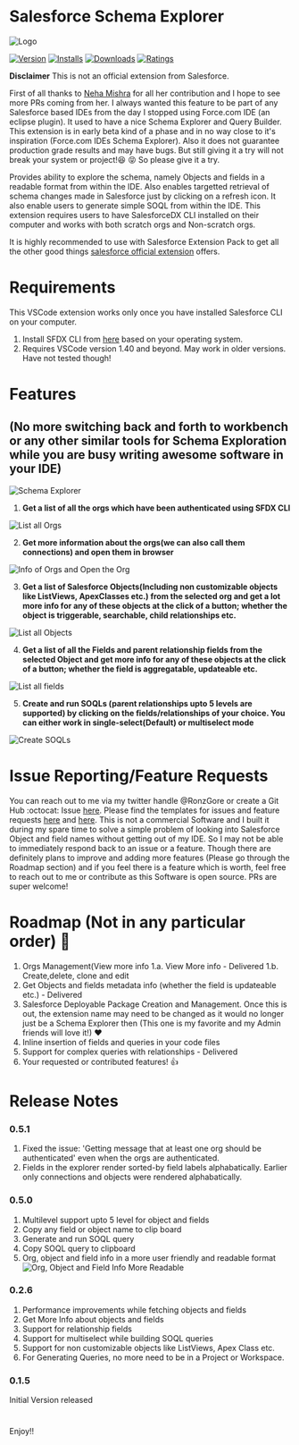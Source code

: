 # Salesforce Schema Explorer

![Logo](./media/logo-128.png)

[![Version](https://vsmarketplacebadge.apphb.com/version/RohanGore.schema-explorer.png)](https://marketplace.visualstudio.com/items?itemName=RohanGore.schema-explorer)
[![Installs](https://vsmarketplacebadge.apphb.com/installs/RohanGore.schema-explorer.png)](https://marketplace.visualstudio.com/items?itemName=RohanGore.schema-explorer)
[![Downloads](https://vsmarketplacebadge.apphb.com/downloads/RohanGore.schema-explorer.png)](https://marketplace.visualstudio.com/items?itemName=RohanGore.schema-explorer)
[![Ratings](https://vsmarketplacebadge.apphb.com/rating/RohanGore.schema-explorer.png)](https://vsmarketplacebadge.apphb.com/rating/RohanGore.schema-explorer.svg)

**Disclaimer** This is not an official extension from Salesforce.

First of all thanks to [Neha Mishra](https://github.com/NehaMishraGitHub) for all her contribution and I hope to see more PRs coming from her.
I always wanted this feature to be part of any Salesforce based IDEs from the day
I stopped using Force.com IDE (an eclipse plugin). It used to have a nice Schema Explorer and Query Builder.
This extension is in early beta kind of a phase and in no way close to it's inspiration (Force.com IDEs Schema Explorer). 
Also it does not guarantee production grade results and may have bugs. But still giving it a try will not break your system 
or project!:laughing: :stuck_out_tongue_closed_eyes: So please give it a try.

Provides ability to explore the schema, namely Objects and fields in a readable format from within the IDE. Also enables targetted retrieval of schema changes made in Salesforce just by clicking on a refresh icon. It also enable users to generate simple SOQL from within the IDE. This extension requires users to have SalesforceDX CLI installed on their computer and works with both scratch orgs and Non-scratch orgs. 


It is highly recommended to use with Salesforce Extension Pack to get all the other good things [salesforce official extension](https://marketplace.visualstudio.com/items?itemName=salesforce.salesforcedx-vscode) offers.

# Requirements

This VSCode extension works only once you have installed Salesforce CLI on your computer.

1. Install SFDX CLI from [here](https://developer.salesforce.com/tools/sfdxcli) based on your operating system.
2. Requires VSCode version 1.40 and beyond. May work in older versions. Have not tested though! 

# Features 
## (No more switching back and forth to workbench or any other similar tools for Schema Exploration while you are busy writing awesome software in your IDE) 

![Schema Explorer](./media/sf-schema-explorer.gif)

1. **Get a list of all the orgs which have been authenticated using SFDX CLI**

![List all Orgs](./media/connections.png)

2. **Get more information about the orgs(we can also call them connections) and open them in browser**

![Info of Orgs and Open the Org](./media/org-info-open.gif)

3. **Get a list of Salesforce Objects(Including non customizable objects like ListViews, ApexClasses etc.) from the selected org and get a lot more info for any of these objects at the click of a button; whether the object is triggerable, searchable, child relationships etc.**

![List all Objects](./media/list-objects.gif)

4. **Get a list of all the Fields and parent relationship fields from the selected Object and get more info for any of these objects at the click of a button; whether the field is aggregatable, updateable etc.**

![List all fields](./media/list-fields.gif)

5. **Create and run SOQLs (parent relationships upto 5 levels are supported) by clicking on the fields/relationships of your choice. You can either work in single-select(Default) or multiselect mode**

![Create SOQLs](./media/CreateSOQL.png)

# Issue Reporting/Feature Requests

You can reach out to me via my twitter handle @RonzGore or create a Git Hub :octocat: Issue [here](https://github.com/RonzGore/sf-schema-explorer/issues).
Please find the templates for issues and feature requests [here](https://github.com/RonzGore/sf-schema-explorer/blob/master/.github/ISSUE_TEMPLATE/bug_report.md) and [here](https://github.com/RonzGore/sf-schema-explorer/blob/master/.github/ISSUE_TEMPLATE/feature_request.md).
This is not a commercial Software and I built it during my spare time to solve a simple problem of
looking into Salesforce Object and field names without getting out of my IDE. So I may not be able
to immediately respond back to an issue or a feature.
Though there are definitely plans to improve and adding more features (Please go through the Roadmap section) 
and if you feel there is a feature which is worth, feel free to reach out to me or contribute 
as this Software is open source. PRs are super welcome!

# Roadmap (Not in any particular order) :rocket:

1. Orgs Management(View more info
    1.a. View More info - Delivered
    1.b. Create,delete, clone and edit
2. Get Objects and fields metadata info (whether the field is updateable etc.) - Delivered
3. Salesforce Deployable Package Creation and Management. Once this is out, the extension name may need to be changed as it would no longer just be a Schema Explorer then (This one is my favorite and my Admin friends will love it!) :hearts:
4. Inline insertion of fields and queries in your code files
5. Support for complex queries with relationships - Delivered
6. Your requested or contributed features! :+1:

# Release Notes

### 0.5.1
1. Fixed the issue: 'Getting message that at least one org should be authenticated' even
when the orgs are authenticated.
2. Fields in the explorer render sorted-by field labels alphabatically. Earlier only
connections and objects were rendered alphabatically. 

### 0.5.0
1. Multilevel support upto 5 level for object and fields
2. Copy any field or object name to clip board
3. Generate and run SOQL query
4. Copy SOQL query to clipboard
5. Org, object and field info in a more user friendly and readable format
![Org, Object and Field Info More Readable](./media/MoreInfo.png)

### 0.2.6
1. Performance improvements while fetching objects and fields
2. Get More Info about objects and fields
3. Support for relationship fields
4. Support for multiselect while building SOQL queries
5. Support for non customizable objects like ListViews, Apex Class etc.
6. For Generating Queries, no more need to be in a Project or Workspace.

### 0.1.5

Initial Version released




# 
Enjoy!!
